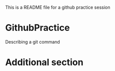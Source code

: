 This is a README file for a github practice session
 # GithubPractice
Describing a git command

# Additional section
